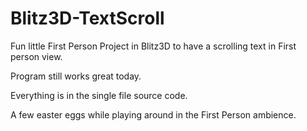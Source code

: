 # Blitz3D-TextScroll

Fun little First Person Project in Blitz3D to have a scrolling text in First person view.

Program still works great today.

Everything is in the single file source code.

A few easter eggs while playing around in the First Person ambience.
